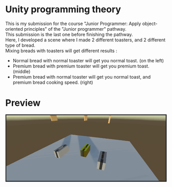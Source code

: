 # Unity programming theory

This is my submission for the course "Junior Programmer: Apply object-oriented principles" of the "Junior programmer" pathway.  
This submission is the last one before finishing the pathway.  
Here, I developed a scene where I made 2 different toasters, and 2 different type of bread.  
Mixing breads with toasters will get different results :  
- Normal bread with normal toaster will get you normal toast. (on the left)
- Premium bread with premium toaster will get you premium toast. (middle)
- Premium bread with normal toaster will get you normal toast, and premium bread cooking speed. (right)

# Preview

![](https://github.com/maxence-vanhaezebroeke/Unity-programming-theory/blob/main/unity-programming-theory-demo.gif)